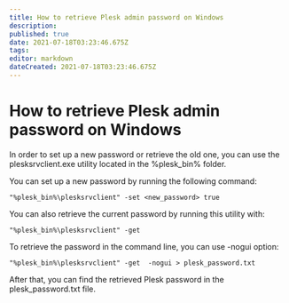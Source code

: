 ```yaml
---
title: How to retrieve Plesk admin password on Windows
description: 
published: true
date: 2021-07-18T03:23:46.675Z
tags: 
editor: markdown
dateCreated: 2021-07-18T03:23:46.675Z
---
```


# How to retrieve Plesk admin password on Windows

In order to set up a new password or retrieve the old one, you can use the plesksrvclient.exe utility located in the %plesk_bin% folder.

You can set up a new password by running the following command:


```
"%plesk_bin%\plesksrvclient" -set <new_password> true
```

You can also retrieve the current password by running this utility with:

```
"%plesk_bin%\plesksrvclient" -get
```

To retrieve the password in the command line, you can use -nogui option:

```
"%plesk_bin%\plesksrvclient" -get  -nogui > plesk_password.txt
```
After that, you can find the retrieved Plesk password in the plesk_password.txt file.


